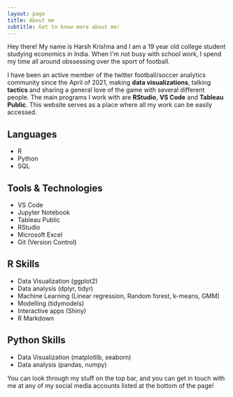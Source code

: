 ```yaml
---
layout: page
title: About me
subtitle: Get to know more about me!
---
```


Hey there! My name is Harsh Krishna and I am a 19 year old college student studying economics in India. When I'm not busy with school work, I spend my time all around obssessing over the sport of football. 

I have been an active member of the twitter football/soccer analytics community since the April of 2021, making **data visualizations**, talking **tactics** and sharing a general love of the game with several different people. The main programs I work with are **RStudio**, **VS Code** and **Tableau Public**. This website serves as a place where all my work can be easily accessed.

## Languages

- R
- Python
- SQL

## Tools & Technologies

- VS Code
- Jupyter Notebook
- Tableau Public
- RStudio
- Microsoft Excel
- Git (Version Control)

## R Skills

- Data Visualization (ggplot2)
- Data analysis (dplyr, tidyr)
- Machine Learning (Linear regression, Random forest, k-means, GMM)
- Modelling (tidymodels)
- Interactive apps (Shiny)
- R Markdown

## Python Skills

- Data Visualization (matplotlib, seaborn)
- Data analysis (pandas, numpy)

You can look through my stuff on the top bar, and you can get in touch with me at any of my social media accounts listed at the bottom of the page!
